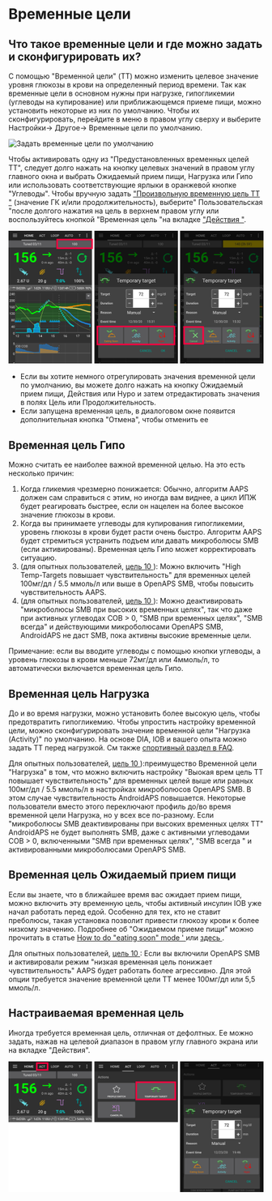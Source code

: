 # Временные цели

## Что такое временные цели и где можно задать и сконфигурировать их?

С помощью "Временной цели" (TT) можно изменить целевое значение уровня глюкозы в крови на определенный период времени. Так как временные цели в основном нужны при нагрузке, гипогликемии (углеводы на купирование) или приближающемся приеме пищи, можно установить некоторые из них по умолчанию. Чтобы их сконфигурировать, перейдите в меню в правом углу сверху и выберите Настройки-> Другое-> Временные цели по умолчанию.

![Задать временные цели по умолчанию](../images/TempTarget_Default.png)

Чтобы активировать одну из "Предустановленных временных целей TT", следует долго нажать на кнопку целевых значений в правом углу главного окна и выбрать Ожидаемый прием пищи, Нагрузка или Гипо или использовать соответствующие ярлыки в оранжевой кнопке "Углеводы". Чтобы вручную задать [ "Произвольную временную цель TT "](../Usage/temptarget#custom-temp-target) (значение ГК и/или продолжительность), выберите" Пользовательская "после долгого нажатия на цель в верхнем правом углу или воспользуйтесь кнопкой "Временная цель "на вкладке ["Действия "](../Configuration/Config-Builder#actions).

![Начать врем цель](../images/TempTarget_Set2.png)

- Если вы хотите немного отрегулировать значения временной цели по умолчанию, вы можете долго нажать на кнопку Ожидаемый прием пищи, Действия или Hypo и затем отредактировать значения в полях Цель или Продолжительность.
- Если запущена временная цель, в диалоговом окне появится дополнительная кнопка "Отмена", чтобы отменить ее

## Временная цель Гипо 

Можно считать ее наиболее важной временной целью. На это есть несколько причин:

1. Когда гликемия чрезмерно понижается: Обычно, алгоритм AAPS должен сам справиться с этим, но иногда вам виднее, а цикл ИПЖ будет реагировать быстрее, если он нацелен на более высокое значение глюкозы в крови.
2. Когда вы принимаете углеводы для купирования гипогликемии, уровень глюкозы в крови будет расти очень быстро. Алгоритм AAPS будет стремиться устранить подъем или давать микроболюсы SMB (если активированы). Временная цель Гипо может корректировать ситуацию. 
3. (для опытных пользователей, [ цель 10 ](../Usage/Objectives#objective-10-enabling-additional-oref1-features-for-daytime-use-such-as-super-micro-bolus-smb)): Можно включить "High Temp-Targets повышает чувствительность" для временных целей 100мг/дл / 5.5 ммоль/л или выше в OpenAPS SMB, чтобы повысить чувствительность AAPS.
4. (для опытных пользователей, [ цель 10 ](../Usage/Objectives#objective-10-enabling-additional-oref1-features-for-daytime-use-such-as-super-micro-bolus-smb)): Можно деактивировать "микроболюсы SMB при высоких временных целях", так что даже при активных углеводах COB > 0, "SMB при временных целях", "SMB всегда" и действующими микроболюсами OpenAPS SMB, AndroidAPS не даст SMB, пока активны высокие временные цели. 

Примечание: если вы вводите углеводы с помощью кнопки углеводы, а уровень глюкозы в крови меньше 72мг/дл или 4ммоль/л, то автоматически включается временная цель Гипо.

## Временная цель Нагрузка

До и во время нагрузки, можно установить более высокую цель, чтобы предотвратить гипогликемию. Чтобы упростить настройку временной цели, можно сконфигурировать значение временной цели "Нагрузка (Activity)" по умолчанию. На основе DIA, IOB и вашего опыта можно задать TT перед нагрузкой. См также [спортивный раздел в FAQ](../Getting-Started/FAQ#sports).

Для опытных пользователей, [ цель 10 ](../Usage/Objectives#objective-10-enabling-additional-oref1-features-for-daytime-use-such-as-super-micro-bolus-smb)):преимущество Временной цели "Нагрузка" в том, что можно включить настройку "Выокая врем цель TT повышает чувствительность" для временных целей выше или равных 100мг/дл / 5.5 ммоль/л в настройках микроболюсов OpenAPS SMB. В этом случае чувствительность AndroidAPS повышается. Некоторые пользователи вместо этого переключают профиль до/во время временной цели Нагрузка, но у всех все по-разному. Если "микроболюсы SMB деактивированы при высоких временных целях TT" AndroidAPS не будет выполнять SMB, даже с активными углеводами COB > 0, включенными "SMB при временных целях", "SMB всегда " и активированными микроболюсами OpenAPS SMB.

## Временная цель Ожидаемый прием пищи

Если вы знаете, что в ближайшее время вас ожидает прием пищи, можно включить эту временную цель, чтобы активный инсулин IOB уже начал работать перед едой. Особенно для тех, кто не ставит преболюсы, такая установка позволит привести глюкозу крови к более низкому значению. Подробнее об "Ожидаемом приеме пищи" можно прочитать в статье [ How to do "eating soon" mode ' ](https://diyps.org/2015/03/26/how-to-do-eating-soon-mode-diyps-lessons-learned/) или [ здесь ](https://diyps.org/tag/eating-soon-mode/).

Для опытных пользователей, [ цель 10 ](../Usage/Objectives#objective-10-enabling-additional-oref1-features-for-daytime-use-such-as-super-micro-bolus-smb): Если вы включили OpenAPS SMB и активировали режим "низкая временная цель понижает чувствительность" AAPS будет работать более агрессивно. Для этой опции требуется значение временной цели TT менее 100мг/дл или 5,5 ммоль/л.

## Настраиваемая временная цель

Иногда требуется временная цель, отличная от дефолтных. Ее можно задать, нажав на целевой диапазон в правом углу главного экрана или на вкладке "Действия".

![Установить временные цели через вкладку Действия](../images/TempTarget_ActionTab.png)
